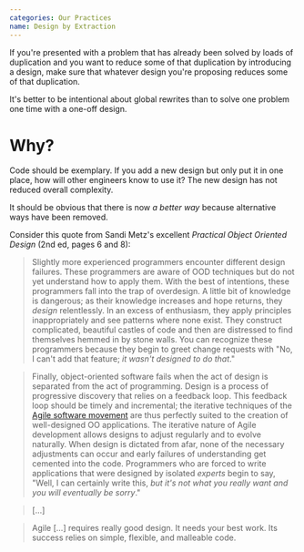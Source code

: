 ```yaml
---
categories: Our Practices
name: Design by Extraction
---
```


If you're presented with a problem that has already been solved by loads of duplication and you want to reduce some of
that duplication by introducing a design, make sure that whatever design you're proposing reduces some of that
duplication.

It's better to be intentional about global rewrites than to solve one problem one time with a one-off design.

# Why?

Code should be exemplary. If you add a new design but only put it in one place, how will other engineers know
to use it? The new design has not reduced overall complexity.

It should be obvious that there is now _a better way_ because alternative ways have been removed.

Consider this quote from Sandi Metz's excellent _Practical Object Oriented Design_ (2nd ed, pages 6 and 8):

> Slightly more experienced programmers encounter different design failures. These programmers are aware of OOD
> techniques but do not yet understand how to apply them. With the best of intentions, these programmers fall into the
> trap of overdesign. A little bit of knowledge is dangerous; as their knowledge increases and hope returns, they
> _design_ relentlessly. In an excess of enthusiasm, they apply principles inappropriately and see patterns where none
> exist. They construct complicated, beautiful castles of code and then are distressed to find themselves hemmed in by
> stone walls. You can recognize these programmers because they begin to greet change requests with "No, I can't add
> that feature; _it wasn't designed to do that_."

> Finally, object-oriented software fails when the act of design is separated from the act of programming. Design is a
> process of progressive discovery that relies on a feedback loop. This feedback loop should be timely and incremental;
> the iterative techniques of the [Agile software movement](http://agilemanifesto.org/) are thus perfectly suited to the
> creation of well-designed OO applications. The iterative nature of Agile development allows designs to adjust
> regularly and to evolve naturally. When design is dictated from afar, none of the necessary adjustments can occur and
> early failures of understanding get cemented into the code. Programmers who are forced to write applications that were
> designed by isolated _experts_ begin to say, "Well, I can certainly write this,
> _but it's not what you really want and you will eventually be sorry_."

> [...]

> Agile [...] requires really good design. It needs your best work. Its success relies on simple, flexible, and
> malleable code.